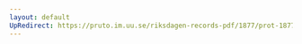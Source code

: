 ```yaml
---
layout: default
UpRedirect: https://pruto.im.uu.se/riksdagen-records-pdf/1877/prot-1877--ak--008/prot-1877--ak--008_029.pdf
---
```


